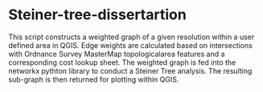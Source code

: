 # Steiner-tree-dissertartion
This script constructs a weighted graph of a given resolution within a user defined area in QGIS. Edge weights are calculated based on intersections with Ordnance Survey MasterMap topologicalarea features and a corresponding cost lookup sheet. The weighted graph is fed into the networkx pythton library to conduct a Steiner Tree analysis. The resulting sub-graph is then returned for plotting within QGIS. 
